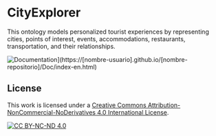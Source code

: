 # CityExplorer
This ontology models personalized tourist experiences by representing cities, points of interest, events, accommodations, restaurants, transportation, and their relationships.

![Documentation](https://img.shields.io/badge/Documentation-View-blue)](https://[nombre-usuario].github.io/[nombre-repositorio]/Doc/index-en.html)

## License

This work is licensed under a [Creative Commons Attribution-NonCommercial-NoDerivatives 4.0 International License](http://creativecommons.org/licenses/by-nc-nd/4.0/).

[![CC BY-NC-ND 4.0][cc-by-nc-nd-shield]][cc-by-nc-nd]

[cc-by-nc-nd]: http://creativecommons.org/licenses/by-nc-nd/4.0/
[cc-by-nc-nd-shield]: https://img.shields.io/badge/License-CC%20BY--NC--ND%204.0-lightgrey.svg


